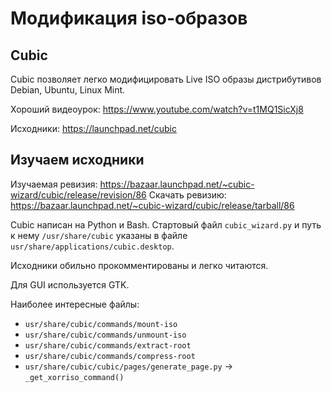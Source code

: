 # Модификация iso-образов

## Cubic

Cubic позволяет легко модифицировать Live ISO образы дистрибутивов Debian, Ubuntu, Linux Mint.

Хороший видеоурок: https://www.youtube.com/watch?v=t1MQ1SicXj8

Исходники: https://launchpad.net/cubic

## Изучаем исходники

Изучаемая ревизия: https://bazaar.launchpad.net/~cubic-wizard/cubic/release/revision/86
Скачать ревизию: https://bazaar.launchpad.net/~cubic-wizard/cubic/release/tarball/86

Cubic написан на Python и Bash. Стартовый файл `cubic_wizard.py` и путь к нему `/usr/share/cubic`
указаны в файле `usr/share/applications/cubic.desktop`.

Исходники обильно прокомментированы и легко читаются.

Для GUI используется GTK.

Наиболее интересные файлы:
* `usr/share/cubic/commands/mount-iso`
* `usr/share/cubic/commands/unmount-iso`
* `usr/share/cubic/commands/extract-root`
* `usr/share/cubic/commands/compress-root`
* `usr/share/cubic/cubic/pages/generate_page.py` → `_get_xorriso_command()`

